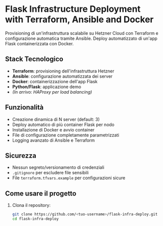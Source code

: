 # Flask Infrastructure Deployment with Terraform, Ansible and Docker

Provisioning di un'infrastruttura scalabile su Hetzner Cloud con Terraform e configurazione automatica tramite Ansible. Deploy automatizzato di un'app Flask containerizzata con Docker.

## Stack Tecnologico

- **Terraform**: provisioning dell'infrastruttura Hetzner
- **Ansible**: configurazione automatizzata dei server
- **Docker**: containerizzazione dell'app Flask
- **Python/Flask**: applicazione demo
- *(In arrivo: HAProxy per load balancing)*

## Funzionalità

- Creazione dinamica di N server (default: 3)
- Deploy automatico di più container Flask per nodo
- Installazione di Docker e avvio container
- File di configurazione completamente parametrizzati
- Logging avanzato di Ansible e Terraform

## Sicurezza

- Nessun segreto/versionamento di credenziali
- `.gitignore` per escludere file sensibili
- File `terraform.tfvars.example` per configurazioni sicure

## Come usare il progetto

1. Clona il repository:
   ```bash
   git clone https://github.com/<tuo-username>/flask-infra-deploy.git
   cd flask-infra-deploy
